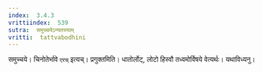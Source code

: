 ```yaml
---
index:  3.4.3
vrittiindex:  539
sutra:  समुच्चयेऽन्यतस्याम्
vritti:  tattvabodhini 
---
```


समुच्चये। चिनोतेर्भावे `एरच्` इत्यच्। प्रगुक्तमिति। धातोर्लोट्, लोटो हिस्वौ तध्वमोर्विषये वेत्यर्थः। यथाविध्यनु। 

